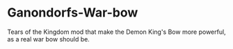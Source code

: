# Ganondorfs-War-bow
Tears of the Kingdom mod that make the Demon King's Bow more powerful, as a real war bow should be.
